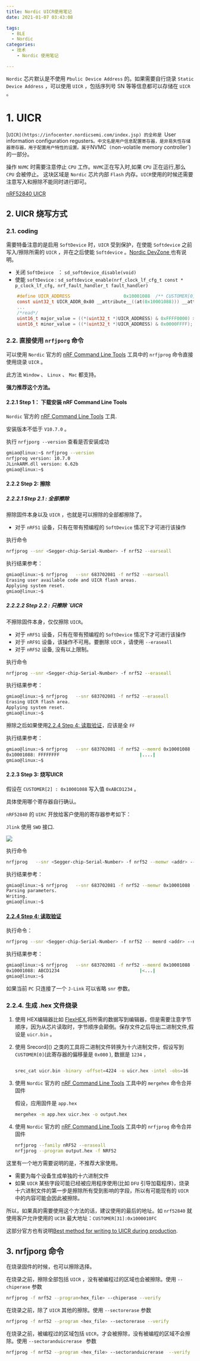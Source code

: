 ```yaml
---
title: Nordic UICR使用笔记
date: 2021-01-07 03:43:08

tags:
  - BLE
  - Nordic
categories:
  - 技术
    - Nordic 使用笔记

---
```


`Nordic` 芯片默认是不使用 `Pbulic Device Address` 的。如果需要自行烧录 `Static Device Address` ，可以使用 `UICR` ，包括序列号 SN 等等信息都可以存储在 `UICR` 。
<!-- more -->


# 1. UICR
[`UICR](https://infocenter.nordicsemi.com/index.jsp) 的全称是 `User information configuration regusters` 。中文名是用户信息配置寄存器，是非易失性存储器寄存器，用于配置用户特性的设置。属于 `NVMC` (`non-volatile memory controller`) 的一部分。

操作 `NVMC` 时需要注意停止 `CPU` 工作。`NVMC`正在写入时,如果 `CPU` 正在运行,那么 `CPU` 会被停止。
这块区域是 `Nordic` 芯片内部 `Flash` 内存。`UICR`使用的时候还需要注意写入和擦除不能同时进行即可。

[nRF52840 UICR](https://infocenter.nordicsemi.com/index.jsp)


## 2. UICR 烧写方式

### 2.1. coding

需要特备注意的是启用 `SoftDevice` 时，`UICR` 受到保护，在使能 `Softdevice` 之前写入/擦除所需的 `UICR` ，并在之后使能 `Softdevice` 。[Nordic DevZone ](https://devzone.nordicsemi.com/f/nordic-q-a/42106/access-to-uicr) 也有说明。
- 关闭 `SoftDeivce ` ： `sd_softdevice_disable(void)`
- 使能 `softDevice` : `sd_softdevice_enable(nrf_clock_lf_cfg_t const * p_clock_lf_cfg, nrf_fault_handler_t fault_handler)`

``` C
    #define UICR_ADDRESS                    0x10001088  /** CUSTOMER[0] : 0x10001088 */
    const uint32_t UICR_ADDR_0x80 __attribute__((at(0x10001088))) __attribute__((used)) = 0xABCD1234;
    ...
    /*read*/
    uint16_t major_value = ((*(uint32_t *)UICR_ADDRESS) & 0xFFFF0000) >> 16;
    uint16_t minor_value = ((*(uint32_t *)UICR_ADDRESS) & 0x0000FFFF);
```

### 2.2. 直接使用 `nrfjporg` 命令

可以使用 `Nordic` 官方的 [ nRF Command Line Tools](https://www.nordicsemi.com/Software-and-Tools/Development-Tools/nRF-Command-Line-Tools)  工具中的 `nrfjprog` 命令直接使用烧录 `UICR` 。

此方法 `Window` 、 `Linux` 、 `Mac` 都支持。

**强力推荐这个方法。**


#### 2.2.1 Step 1： 下载安装 nRF Command Line Tools

`Nordic` 官方的 [ nRF Command Line Tools](https://www.nordicsemi.com/Software-and-Tools/Development-Tools/nRF-Command-Line-Tools) 工具.

安装版本不低于 `V10.7.0` 。

执行 `nrfjporg --version` 查看是否安装成功

``` bash
gmiao@linux:~$ nrfjprog --version
nrfjprog version: 10.7.0
JLinkARM.dll version: 6.62b
gmiao@linux:~$
```

#### 2.2.2 Step 2: 擦除

##### 2.2.2.1 Step 2.1 : 全部擦除

擦除固件本身以及 `UICR` ，也就是可以擦除的全部都擦除了。
- 对于 `nRF51` 设备，只有在带有预编程的 `SoftDevice` 情况下才可进行该操作

执行命令

``` bash
nrfjprog --snr <Segger-chip-Serial-Number> -f nrf52 --earseall
```

执行结果参考：

``` bash
gmiao@linux:~$ nrfjprog   --snr 683702081 -f nrf52 --earseall
Erasing user available code and UICR flash areas.
Applying system reset.
gmiao@linux:~$
```

##### 2.2.2.2 Step 2.2 : 只擦除 `UICR

不擦除固件本身，仅仅擦除 `UICR`。

- 对于 `nRF51` 设备，只有在带有预编程的 `SoftDevice` 情况下才可进行该操作
- 对于 `nRF91` 设备，该操作不可用。要删除 `UICR` ，请使用 `--eraseall`
- 对于 `nRF52` 设备, 没有以上限制。

执行命令

``` bash
nrfjprog --snr <Segger-chip-Serial-Number> -f nrf52 --eraseall
```

执行结果参考：

``` bash
gmiao@linux:~$ nrfjprog   --snr 683702081 -f nrf52 --eraseall
Erasing UICR flash area.
Applying system reset.
gmiao@linux:~$
```

擦除之后如果使用[2.2.4 Step 4: 读取验证](#jumpto224)，应该是全 `FF`

执行结果参考：

``` bash
gmiao@linux:~$ nrfjprog   --snr 683702081 -f nrf52 --memrd 0x10001088 --n 4
0x10001088: FFFFFFFF                              |....|
gmiao@linux:~$
```


#### 2.2.3 Step 3: 烧写UICR

假设在 `CUSTOMER[2] : 0x10001088` 写入值 `0xABCD1234` 。

具体使用哪个寄存器自行确认。

`nRF52840` 的 `UIRC` 开放给客户使用的寄存器参考如下：

`Jlink` 使用 `SWD` 接口.

<img src="https://gitee.com/miaogs/blog_image/raw/master/Ec8oo4rBmMSCm40.png" style="zoom :100%" div align=center />

执行命令

``` bash
nrfjprog   --snr <Segger-chip-Serial-Number> -f nrf52 --memwr <addr> --val <val>
```

执行结果参考：

``` bash
gmiao@linux:~$ nrfjprog   --snr 683702081 -f nrf52 --memwr 0x10001088 --val 0xABCD1234
Parsing parameters.
Writing.
gmiao@linux:~$
```

#### <span id="jumpto224">[2.2.4 Step 4: 读取验证](#2.2.4)</span>

执行命令：

``` bash
nrfjprog --snr <Segger-chip-Serial-Number> -f nrf52 -- memrd <addr> --n <n>
```


执行结果参考：

``` bash
gmiao@linux:~$ nrfjprog   --snr 683702081 -f nrf52 --memrd 0x10001088 --n 4
0x10001088: ABCD1234                              |<...|
gmiao@linux:~$
```

如果当前 `PC` 只连接了一个 `J-Link` 可以省略 `snr` 参数。



### 2.2.4. 生成 .hex 文件烧录

1. 使用 HEX编辑器比如 [FlexHEX](http://www.flexhex.com/),将所需的数据写到编辑器，但是需要注意字节顺序，因为从芯片读取时，字节顺序会颠倒。保存文件之后导出二进制文件,假设是 `uicr.bin` 。
2. 使用 Srecord]() 之类的工具将二进制文件转换为十六进制文件，假设写到 `CUSTOMER[0]`(此寄存器的偏移量是 `0x080` ),  数据是 `1234` ，

    ```bash

    srec_cat uicr.bin -binary -offset=4224 -o uicr.hex -intel -obs=16
    ```
3. 使用 `Nordic` 官方的 [nRF Command Line Tools](https://www.nordicsemi.com/Software-and-Tools/Development-Tools/nRF-Command-Line-Tools)  工具中的 `mergehex` 命令合并固件

    假设，应用固件是 `app.hex`

    ```bash
    mergehex -m app.hex uicr.hex -o output.hex
    ```

4. 使用 `Nordic` 官方的 [nRF Command Line Tools](https://www.nordicsemi.com/Software-and-Tools/Development-Tools/nRF-Command-Line-Tools)  工具中的 `nrfjprog` 命令合并固件

    ``` bash
    nrfjprog --family nRF52 --eraseall
    nrfjprog --program output.hex -f NRF52
    ```

这里有一个地方需要说明的是，不推荐大家使用。
- 需要为每个设备生成单独的十六进制文件
- 如果 `UICR` 某些字段可能已经被应用程序使用(比如 `DFU` 引导加载程序)，烧录十六进制文件的第一步是擦除所有受到影响的字段，所以有可能现有的 `UICR` 中的内容可能会因此被擦除。

所以，如果真的需要使用这个方法的话，建议使用的最后的地址。如 `nrf52840` 就使用客户允许使用的 `UCIR` 最大地址：`CUSTOMER[31]:0x1000010FC`

这部分官方也有说明[Best method for writing to UICR during production](https://devzone.nordicsemi.com/f/nordic-q-a/62878/best-method-for-writing-to-uicr-during-production).


## 3. nrfjporg 命令

在烧录固件的时候，也可以擦除选择。

在烧录之前，擦除全部包括 `UICR` ，没有被编程过的区域也会被擦除。使用 `--chiperase` 参数

``` bash
nrfjprog -f nrf52 --program<hex_file> --chiperase --verify
```


在烧录之前，除了 `UICR` 其他的擦除。使用 `--sectorerase` 参数

``` bash
nrfjprog -f nrf52 --program <hex_file> --sectorerase --verify
```


在烧录之前，被编程过的区域包括 `UICR`，才会被擦除，没有被编程的区域不会擦除。使用 `--sectoranduicrerase ` 参数

``` bash
nrfjprog -f nrf52 --program <hex_file> --sectoranduicrerase  --verify
```



<!-- you should be able to read register values using the register address from restricted peripherals when the SoftDevice is enabled. but  Its write and erase using the NVMC that is blocked.[SoftDevice and accessing NRF_FICR data](https://devzone.nordicsemi.com/f/nordic-q-a/36582/softdevice-and-accessing-nrf_ficr-data)  -->